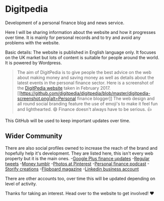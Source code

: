 # Digitpedia
Development of a personal finance blog and news service.

Here I will be sharing information about the website and how it progresses over time. It is mainly for personal records and to try and avoid any problems with the website.

Basic details: The website is published in English language only. It focuses on the UK market but lots of content is suitable for people around the world. It is powered by Wordpress.
> The aim of DigitPedia is to give people the best advice on the web about making money and saving money as well as details about the latest events in the personal finance sector.
Here is a screenshot of the [DigitPedia website](https://www.digitpedia.com/) taken in February 2017.
[[https://github.com/digitpedia/digitpedia/blob/master/digitpedia-screenshot.png|alt=Personal finance blogger]]
The web design and all round social branding feature the use of emoji's to make it feel fun and lighthearted. :smile: Finance doesn't always have to be serious. :thumbsup:

This GitHub will be used to keep important updates over time.

## Wider Community ##
There are also social profiles owned to increase the reach of the brand and hopefully help it's development. They are listed here, this isn't every web property but it is the main ones.
-[Google Plus finance updates](https://plus.google.com/+Digitpedia)
-[Regular tweets](https://twitter.com/digitpedia)
-[Money tumblr](http://digitpedia.tumblr.com/)
-[Photos at Pinterest](https://pinterest.com/digitpedia/)
-[Personal finance podcast](https://soundcloud.com/digitpedia-personal-finance)
-[Storify creations](https://storify.com/digitpedia)
-[Flipboard magazine](https://flipboard.com/@digitpedia/latest-from-the-world-of-personal-finance-oa1gvha7y)
-[Linkedin business account](https://www.linkedin.com/in/digitpedia/)

There are other accounts too, over time this will be updated depending on level of activity.

Thanks for taking an interest. Head over to the website to get involved! :heart:
